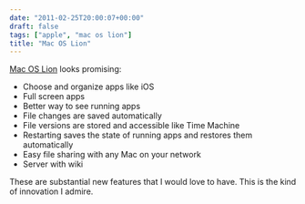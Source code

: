 ```yaml
---
date: "2011-02-25T20:00:07+00:00"
draft: false
tags: ["apple", "mac os lion"]
title: "Mac OS Lion"
---
```



[Mac OS Lion](http://www.apple.com/macosx/lion/) looks promising:

  * Choose and organize apps like iOS
  * Full screen apps
  * Better way to see running apps
  * File changes are saved automatically
  * File versions are stored and accessible like Time Machine
  * Restarting saves the state of running apps and restores them automatically
  * Easy file sharing with any Mac on your network
  * Server with wiki



These are substantial new features that I would love to have. This is the kind of innovation I admire.

